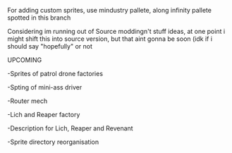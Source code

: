 
For adding custom sprites, use mindustry pallete, along infinity pallete spotted in this branch

Considering im running out of Source moddingn't stuff ideas, at one point i might shift this into source version, but that aint gonna be soon (idk if i should say "hopefully" or not

UPCOMING

-Sprites of patrol drone factories

-Spting of mini-ass driver

-Router mech

-Lich and Reaper factory

-Description for Lich, Reaper and Revenant

-Sprite directory reorganisation
